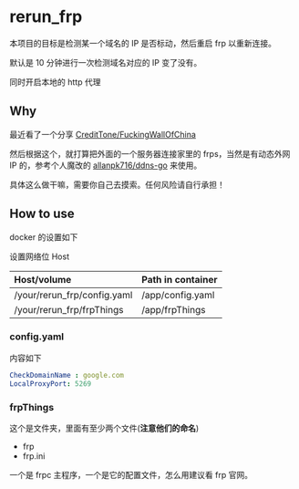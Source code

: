 # rerun_frp

本项目的目标是检测某一个域名的 IP 是否标动，然后重启 frp 以重新连接。

默认是 10 分钟进行一次检测域名对应的 IP 变了没有。

同时开启本地的 http 代理

## Why

最近看了一个分享 [CreditTone/FuckingWallOfChina](https://github.com/CreditTone/FuckingWallOfChina)

然后根据这个，就打算把外面的一个服务器连接家里的 frps，当然是有动态外网 IP 的，参考个人魔改的 [allanpk716/ddns-go](https://github.com/allanpk716/ddns-go) 来使用。

具体这么做干嘛，需要你自己去摸索。任何风险请自行承担！

## How to use

docker 的设置如下

设置网络位 Host

| Host/volume                 | Path in container |
| :-------------------------- | :---------------- |
| /your/rerun_frp/config.yaml | /app/config.yaml  |
| /your/rerun_frp/frpThings   | /app/frpThings    |

### config.yaml 

内容如下

```yaml
CheckDomainName : google.com
LocalProxyPort: 5269
```

### frpThings

这个是文件夹，里面有至少两个文件(**注意他们的命名**)

* frp
* frp.ini

一个是 frpc 主程序，一个是它的配置文件，怎么用建议看 frp 官网。
